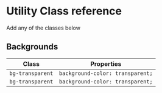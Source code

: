# Utility Class reference

Add any of the classes below

## Backgrounds

Class | Properties 
--- | ---
`bg-transparent` | `background-color: transparent;` 
`bg-transparent` | `background-color: transparent;` 

